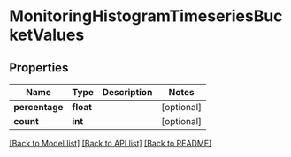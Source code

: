 # MonitoringHistogramTimeseriesBucketValues

## Properties
Name | Type | Description | Notes
------------ | ------------- | ------------- | -------------
**percentage** | **float** |  | [optional]
**count** | **int** |  | [optional]

[[Back to Model list]](../README.md#documentation-for-models) [[Back to API list]](../README.md#documentation-for-api-endpoints) [[Back to README]](../README.md)


